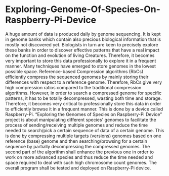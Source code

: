 # Exploring-Genome-Of-Species-On-Raspberry-Pi-Device
A huge amount of data is produced daily by genome sequencing. It is kept in genome
banks which contain also precious biological information that is mostly not
discovered yet. Biologists in turn are keen to precisely explore these banks in order
to discover effective patterns that have a real impact on the function and evolution of
living Creatures. Therefore, it becomes very important to store this data
professionally to explore it in a frequent manner. Many techniques have emerged to
store genomes in the lowest possible space. Reference-based Compression
algorithms (RbCs) efficiently compress the sequenced genomes by mainly storing
their differences with respect to a reference genome. Therefore, RbCs give very high
compression ratios compared to the traditional compression algorithms. However, in
order to search a compressed genome for specific patterns, it has to be totally
decompressed, wasting both time and storage. Therefore, it becomes very critical to
professionally store this data in order to efficiently browse it in a frequent manner.
This is done by a device called Raspberry-Pi.
“Exploring the Genomes of Species on Raspberry-Pi Device” project is about
manipulating different species' genomes to facilitate the process of sending/receiving
multiple genomes and reduce the time needed to search/pick a certain sequence of
data of a certain genome. This is done by compressing multiple targets (versions)
genomes based on one reference (base) genome and then searching/browsing for a
certain sequence by partially decompressing the compressed genomes. The second
part of the algorithm shall enhance the previous one in order to work on more
advanced species and thus reduce the time needed and space required to deal with
such high chromosome count genomes. The overall program shall be tested and
deployed on Raspberry-Pi device.
